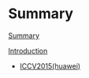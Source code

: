 # Summary

[Summary](SUMMARY.md)

[Introduction](README.md)

* [ICCV2015(huawei)](1_multimodal_huawei.md)

